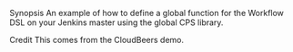 Synopsis
An example of how to define a global function for the Workflow DSL on your Jenkins master using the global CPS library.

Credit
This comes from the CloudBeers demo.

